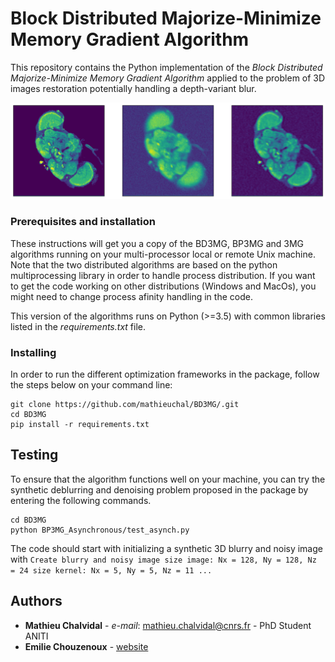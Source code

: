 # Block Distributed Majorize-Minimize Memory Gradient Algorithm

This repository contains the Python implementation of the *Block Distributed Majorize-Minimize Memory Gradient Algorithm* applied to the problem of 3D images restoration potentially handling a depth-variant blur. 

![Deblurring](/flybrainrec.png)

### Prerequisites and installation
These instructions will get you a copy of the BD3MG, BP3MG and 3MG algorithms running on your multi-processor local or remote Unix machine. Note that the two distributed algorithms are based on the python multiprocessing library in order to handle process distribution. If you want to get the code working on other distributions (Windows and MacOs), you might need to change process afinity handling in the code.

This version of the algorithms runs on Python (>=3.5) with common libraries listed in the *requirements.txt* file.

### Installing

In order to run the different optimization frameworks in the package, follow the steps below on your command line: 

```
git clone https://github.com/mathieuchal/BD3MG/.git
cd BD3MG
pip install -r requirements.txt
```

## Testing

To ensure that the algorithm functions well on your machine, you can try the synthetic deblurring and denoising problem proposed in the package by entering the following commands.

```
cd BD3MG 
python BP3MG_Asynchronous/test_asynch.py
```
The code should start with initializing a synthetic 3D blurry and noisy image with 
``
Create blurry and noisy image
size image: Nx = 128, Ny = 128, Nz = 24
size kernel: Nx = 5, Ny = 5, Nz = 11
...
``

## Authors

* **Mathieu Chalvidal** - *e-mail*: mathieu.chalvidal@cnrs.fr - PhD Student ANITI 
* **Emilie Chouzenoux** - [website](http://www-syscom.univ-mlv.fr/~chouzeno/)
